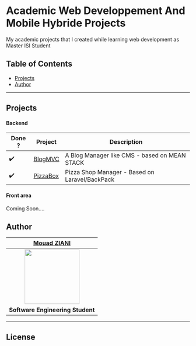 # Academic Web Developpement And Mobile Hybride Projects

My academic projects that I created while learning web development as Master ISI Student 

## Table of Contents

- [Projects](#projects)
- [Author](#author)
---

## Projects

#### Backend
| Done ?| Project | Description |
|----|----|----------------|
| :heavy_check_mark: | <a href="/tree/master/Backend/MEAN-STACK-BlogCMS" target="_blank">BlogMVC</a> | A Blog Manager like CMS - based on MEAN STACK |
| :heavy_check_mark: | <a href="/tree/master/Backend/BackPack-Laravel-PizzaBox" target="_blank">PizzaBox</a> | Pizza Shop Manager - Based on Laravel/BackPack |

#### Front area
Coming Soon....

## Author

| <a href="http://mouadziani.github.io" target="_blank">**Mouad ZIANI**</a>  |
| :---: |
| <img width="150" height="150" src="https://github.com/mouadziani.png?v=3&s=150">|
| <strong>Software Engineering Student </strong> |

---

## License
